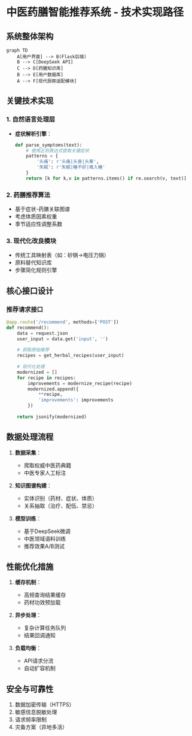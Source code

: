 # 中医药膳智能推荐系统 - 技术实现路径

## 系统整体架构

```mermaid
graph TD
    A[用户界面] --> B(Flask后端)
    B --> C[DeepSeek API]
    C --> D[药膳知识库]
    B --> E[用户数据库]
    A --> F[现代厨房适配模块]
```

## 关键技术实现

### 1. 自然语言处理层
- **症状解析引擎**：
  ```python
  def parse_symptoms(text):
      # 使用正则表达式提取关键症状
      patterns = {
          '头痛': r'头痛|头昏|头晕',
          '失眠': r'失眠|睡不好|难入睡'
      }
      return [k for k,v in patterns.items() if re.search(v, text)]
  ```

### 2. 药膳推荐算法
- 基于症状-药膳关联图谱
- 考虑体质因素权重
- 季节适应性调整系数

### 3. 现代化改良模块
- 传统工具映射表（如：砂锅→电压力锅）
- 原料替代知识库
- 步骤简化规则引擎

## 核心接口设计

### 推荐请求接口
```python
@app.route('/recommend', methods=['POST'])
def recommend():
    data = request.json
    user_input = data.get('input', '')
    
    # 获取原始推荐
    recipes = get_herbal_recipes(user_input)
    
    # 现代化处理
    modernized = []
    for recipe in recipes:
        improvements = modernize_recipe(recipe)
        modernized.append({
            **recipe,
            'improvements': improvements
        })
    
    return jsonify(modernized)
```

## 数据处理流程

1. **数据采集**：
   - 爬取权威中医药典籍
   - 中医专家人工标注

2. **知识图谱构建**：
   - 实体识别（药材、症状、体质）
   - 关系抽取（治疗、配伍、禁忌）

3. **模型训练**：
   - 基于DeepSeek微调
   - 中医领域语料训练
   - 推荐效果A/B测试

## 性能优化措施

1. **缓存机制**：
   - 高频查询结果缓存
   - 药材功效预加载

2. **异步处理**：
   - 复杂计算任务队列
   - 结果回调通知

3. **负载均衡**：
   - API请求分流
   - 自动扩容机制

## 安全与可靠性

1. 数据加密传输（HTTPS）
2. 敏感信息脱敏处理
3. 请求频率限制
4. 灾备方案（异地多活）
